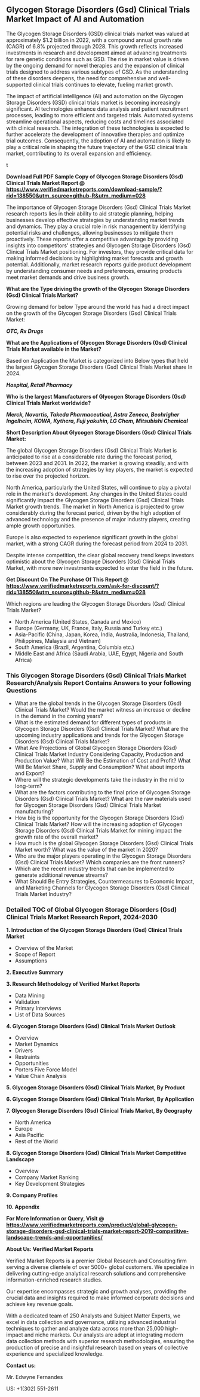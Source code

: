 <h2>Glycogen Storage Disorders (Gsd) Clinical Trials Market Impact of AI and Automation</h2><p>The Glycogen Storage Disorders (GSD) clinical trials market was valued at approximately $1.2 billion in 2022, with a compound annual growth rate (CAGR) of 6.8% projected through 2028. This growth reflects increased investments in research and development aimed at advancing treatments for rare genetic conditions such as GSD. The rise in market value is driven by the ongoing demand for novel therapies and the expansion of clinical trials designed to address various subtypes of GSD. As the understanding of these disorders deepens, the need for comprehensive and well-supported clinical trials continues to elevate, fueling market growth.</p><p>The impact of artificial intelligence (AI) and automation on the Glycogen Storage Disorders (GSD) clinical trials market is becoming increasingly significant. AI technologies enhance data analysis and patient recruitment processes, leading to more efficient and targeted trials. Automated systems streamline operational aspects, reducing costs and timelines associated with clinical research. The integration of these technologies is expected to further accelerate the development of innovative therapies and optimize trial outcomes. Consequently, the adoption of AI and automation is likely to play a critical role in shaping the future trajectory of the GSD clinical trials market, contributing to its overall expansion and efficiency.</p>t</p><p id="" class=""><strong>Download Full PDF Sample Copy of Glycogen Storage Disorders (Gsd) Clinical Trials Market Report @ <a href="https://www.verifiedmarketreports.com/download-sample/?rid=138550&utm_source=github-R&utm_medium=028" target="_blank">https://www.verifiedmarketreports.com/download-sample/?rid=138550&utm_source=github-R&utm_medium=028</a></strong></p><p>The importance of&nbsp;Glycogen Storage Disorders (Gsd) Clinical Trials Market research reports lies in their ability to aid strategic planning, helping businesses develop effective strategies by understanding market trends and dynamics. They play a crucial role in risk management by identifying potential risks and challenges, allowing businesses to mitigate them proactively. These reports offer a competitive advantage by providing insights into competitors' strategies and Glycogen Storage Disorders (Gsd) Clinical Trials Market positioning. For investors, they provide critical data for making informed decisions by highlighting market forecasts and growth potential. Additionally, market research reports guide product development by understanding consumer needs and preferences, ensuring products meet market demands and drive business growth.</p><p><strong>What are the&nbsp;Type driving the growth of the Glycogen Storage Disorders (Gsd) Clinical Trials Market?</strong></p><p id="" class="">Growing demand for below Type around the world has had a direct impact on the growth of the Glycogen Storage Disorders (Gsd) Clinical Trials Market:</p><em><strong>OTC, Rx Drugs</strong></em></p><strong>What are the&nbsp;Applications&nbsp;of Glycogen Storage Disorders (Gsd) Clinical Trials Market available in the Market?</strong></p><p id="" class="">Based on Application the Market is categorized into Below types that held the largest Glycogen Storage Disorders (Gsd) Clinical Trials Market share In 2024.</p><em><strong>Hospital, Retail Pharmacy</strong></em></p><strong>Who is the largest Manufacturers of Glycogen Storage Disorders (Gsd) Clinical Trials Market worldwide?</strong></p><p><em><strong>Merck, Novartis, Takeda Pharmaceutical, Astra Zeneca, Beohrigher Ingelheim, KOWA, Kythera, Fuji yakuhin, LG Chem, Mitsubishi Chemical</strong></em></p><p id="" class=""><strong>Short Description About Glycogen Storage Disorders (Gsd) Clinical Trials Market:</strong></p><p>The global Glycogen Storage Disorders (Gsd) Clinical Trials Market is anticipated to rise at a considerable rate during the forecast period, between 2023 and 2031. In 2022, the market is growing steadily, and with the increasing adoption of strategies by key players, the market is expected to rise over the projected horizon.</p><p>North America, particularly the United States, will continue to play a pivotal role in the market's development. Any changes in the United States could significantly impact the Glycogen Storage Disorders (Gsd) Clinical Trials Market growth trends. The market in North America is projected to grow considerably during the forecast period, driven by the high adoption of advanced technology and the presence of major industry players, creating ample growth opportunities.</p><p>Europe is also expected to experience significant growth in the global market, with a strong CAGR during the forecast period from 2024 to 2031.</p><p>Despite intense competition, the clear global recovery trend keeps investors optimistic about the Glycogen Storage Disorders (Gsd) Clinical Trials Market, with more new investments expected to enter the field in the future.</p><p id="" class=""><strong>Get Discount On The Purchase Of This Report @ <a href="https://www.verifiedmarketreports.com/ask-for-discount/?rid=138550&utm_source=github-R&utm_medium=028" target="_blank">https://www.verifiedmarketreports.com/ask-for-discount/?rid=138550&utm_source=github-R&utm_medium=028</a></strong></p>Which regions are leading the Glycogen Storage Disorders (Gsd) Clinical Trials Market?</p><ul><li>North America (United States, Canada and Mexico)</li><li>Europe (Germany, UK, France, Italy, Russia and Turkey etc.)</li><li>Asia-Pacific (China, Japan, Korea, India, Australia, Indonesia, Thailand, Philippines, Malaysia and Vietnam)</li><li>South America (Brazil, Argentina, Columbia etc.)</li><li>Middle East and Africa (Saudi Arabia, UAE, Egypt, Nigeria and South Africa)</li></ul><h3 id="" class="">This Glycogen Storage Disorders (Gsd) Clinical Trials Market Research/Analysis Report Contains Answers to your following Questions</h3><ul><li>What are the global trends in the Glycogen Storage Disorders (Gsd) Clinical Trials Market? Would the market witness an increase or decline in the demand in the coming years?</li><li>What is the estimated demand for different types of products in Glycogen Storage Disorders (Gsd) Clinical Trials Market? What are the upcoming industry applications and trends for the Glycogen Storage Disorders (Gsd) Clinical Trials Market?</li><li>What Are Projections of Global Glycogen Storage Disorders (Gsd) Clinical Trials Market Industry Considering Capacity, Production and Production Value? What Will Be the Estimation of Cost and Profit? What Will Be Market Share, Supply and Consumption? What about imports and Export?</li><li>Where will the strategic developments take the industry in the mid to long-term?</li><li>What are the factors contributing to the final price of Glycogen Storage Disorders (Gsd) Clinical Trials Market? What are the raw materials used for Glycogen Storage Disorders (Gsd) Clinical Trials Market manufacturing?</li><li>How big is the opportunity for the Glycogen Storage Disorders (Gsd) Clinical Trials Market? How will the increasing adoption of Glycogen Storage Disorders (Gsd) Clinical Trials Market for mining impact the growth rate of the overall market?</li><li>How much is the global Glycogen Storage Disorders (Gsd) Clinical Trials Market worth? What was the value of the market In 2020?</li><li>Who are the major players operating in the Glycogen Storage Disorders (Gsd) Clinical Trials Market? Which companies are the front runners?</li><li>Which are the recent industry trends that can be implemented to generate additional revenue streams?</li><li>What Should Be Entry Strategies, Countermeasures to Economic Impact, and Marketing Channels for Glycogen Storage Disorders (Gsd) Clinical Trials Market Industry?</li></ul><h3 id="" class="">Detailed TOC of Global Glycogen Storage Disorders (Gsd) Clinical Trials Market Research Report, 2024-2030</h3><p id="" class=""><strong>1. Introduction of the Glycogen Storage Disorders (Gsd) Clinical Trials Market</strong></p><ul><li>Overview of the Market</li><li>Scope of Report</li><li>Assumptions</li></ul><p id="" class=""><strong>2. Executive Summary</strong></p><p id="" class=""><strong>3. Research Methodology of Verified Market Reports</strong></p><ul><li>Data Mining</li><li>Validation</li><li>Primary Interviews</li><li>List of Data Sources</li></ul><p id="" class=""><strong>4. Glycogen Storage Disorders (Gsd) Clinical Trials Market Outlook</strong></p><ul><li>Overview</li><li>Market Dynamics</li><li>Drivers</li><li>Restraints</li><li>Opportunities</li><li>Porters Five Force Model</li><li>Value Chain Analysis</li></ul><p id="" class=""><strong>5. Glycogen Storage Disorders (Gsd) Clinical Trials Market, By Product</strong></p><p id="" class=""><strong>6. Glycogen Storage Disorders (Gsd) Clinical Trials Market, By Application</strong></p><p id="" class=""><strong>7. Glycogen Storage Disorders (Gsd) Clinical Trials Market, By Geography</strong></p><ul><li>North America</li><li>Europe</li><li>Asia Pacific</li><li>Rest of the World</li></ul><p id="" class=""><strong>8. Glycogen Storage Disorders (Gsd) Clinical Trials Market Competitive Landscape</strong></p><ul><li>Overview</li><li>Company Market Ranking</li><li>Key Development Strategies</li></ul><p id="" class=""><strong>9. Company Profiles</strong></p><p id="" class=""><strong>10. Appendix</strong></p><p id="" class=""><strong>For More Information or Query, Visit @ <a href="https://www.verifiedmarketreports.com/product/global-glycogen-storage-disorders-gsd-clinical-trials-market-report-2019-competitive-landscape-trends-and-opportunities/" target="_blank">https://www.verifiedmarketreports.com/product/global-glycogen-storage-disorders-gsd-clinical-trials-market-report-2019-competitive-landscape-trends-and-opportunities/</a></strong></p><p id="" class=""><strong>About Us: Verified Market Reports</strong></p><p id="" class="">Verified Market Reports is a premier Global Research and Consulting firm serving a diverse clientele of over 5000+ global customers. We specialize in delivering cutting-edge analytical research solutions and comprehensive information-enriched research studies.</p><p id="" class="">Our expertise encompasses strategic and growth analyses, providing the crucial data and insights required to make informed corporate decisions and achieve key revenue goals.</p><p id="" class="">With a dedicated team of 250 Analysts and Subject Matter Experts, we excel in data collection and governance, utilizing advanced industrial techniques to gather and analyze data across more than 25,000 high-impact and niche markets. Our analysts are adept at integrating modern data collection methods with superior research methodologies, ensuring the production of precise and insightful research based on years of collective experience and specialized knowledge.</p><p id="" class=""><strong>Contact us:</strong></p><p id="" class="">Mr. Edwyne Fernandes</p><p id="" class="">US: +1(302) 551-2611</p>
